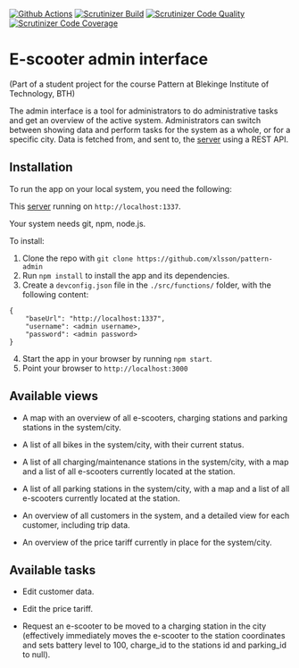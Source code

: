 [![Github Actions](https://github.com/xlsson/pattern-admin/actions/workflows/node.js.yml/badge.svg)](https://github.com/xlsson/pattern-admin/actions)
[![Scrutinizer Build](https://scrutinizer-ci.com/g/xlsson/pattern-admin/badges/build.png?b=main)](https://scrutinizer-ci.com/g/xlsson/pattern-admin/?branch=main)
[![Scrutinizer Code Quality](https://scrutinizer-ci.com/g/xlsson/pattern-admin/badges/quality-score.png?b=main)](https://scrutinizer-ci.com/g/xlsson/pattern-admin/?branch=main)
[![Scrutinizer Code Coverage](https://scrutinizer-ci.com/g/xlsson/pattern-admin/badges/coverage.png?b=main)](https://scrutinizer-ci.com/g/xlsson/pattern-admin/?branch=main)

# E-scooter admin interface
(Part of a student project for the course Pattern at Blekinge Institute of Technology, BTH)

The admin interface is a tool for administrators to do administrative tasks and get an overview of the active system. Administrators can switch between showing data and perform tasks for the system as a whole, or for a specific city. Data is fetched from, and sent to, the [server](https://github.com/wadholm/pattern-backend) using a REST API.

## Installation

To run the app on your local system, you need the following:

This [server](https://github.com/wadholm/pattern-backend) running on `http://localhost:1337`.

Your system needs git, npm, node.js.

To install:

1. Clone the repo with `git clone https://github.com/xlsson/pattern-admin`
2. Run `npm install` to install the app and its dependencies.
3. Create a `devconfig.json` file in the `./src/functions/` folder, with the following content:
```
{
    "baseUrl": "http://localhost:1337",
    "username": <admin username>,
    "password": <admin password>
}
```

4. Start the app in your browser by running `npm start`.
5. Point your browser to `http://localhost:3000`


## Available views

- A map with an overview of all e-scooters, charging stations and parking stations in the system/city.

- A list of all bikes in the system/city, with their current status.

- A list of all charging/maintenance stations in the system/city, with a map and a list of all e-scooters currently located at the station.

- A list of all parking stations in the system/city, with a map and a list of all e-scooters currently located at the station.

- An overview of all customers in the system, and a detailed view for each customer, including trip data.

- An overview of the price tariff currently in place for the system/city.

## Available tasks

- Edit customer data.

- Edit the price tariff.

- Request an e-scooter to be moved to a charging station in the city (effectively immediately moves the e-scooter to the station coordinates and sets battery level to 100, charge_id to the stations id and parking_id to null).
